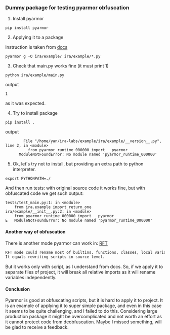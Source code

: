 ### Dummy package for testing pyarmor obfuscation
1. Install pyarmor
```shell
pip install pyarmor
```

2. Applying it to a package

Instruction is taken from [docs](https://pyarmor.readthedocs.io/en/latest/tutorial/getting-started.html#obfuscating-one-package)

```shell
pyarmor g -O ira/example/ ira/example/*.py
```

3. Check that main.py works fine (it must print 1)
```commandline
python ira/example/main.py
```
output
```commandline
1
```
as it was expected.

4. Try to install package
```commandline
pip install .
```
output
```commandline
        File "/home/yan/ira-labs/example/ira/example/__version__.py", line 2, in <module>
          from pyarmor_runtime_000000 import __pyarmor__
      ModuleNotFoundError: No module named 'pyarmor_runtime_000000'
```
5. Ok, let's try not to install, but providing an extra path to python interpreter.
```commandline
export PYTHONPATH=./
```
And then run tests: with original source code it works fine, but with obfuscated code we get such
output:
```commandline
tests/test_main.py:1: in <module>
    from ira.example import return_one
ira/example/__init__.py:2: in <module>
    from pyarmor_runtime_000000 import __pyarmor__
E   ModuleNotFoundError: No module named 'pyarmor_runtime_000000'

```

#### Another way of obfuscation
There is another mode pyarmor can work in: [RFT](https://pyarmor.readthedocs.io/en/latest/tutorial/advanced.html#using-rftmode-pro)
```markdown
RFT mode could rename most of builtins, functions, classes, local variables. 
It equals rewriting scripts in source level.
```
But it works only with script, as I understand from docs. 
So, if we apply it to separate files of project, it will break all relative imports as it will rename variables independently.


#### Conclusion
Pyarmor is good at obfuscating scripts, but it is hard to apply it to project.
It is an example of applying it to super simple package, and even in this case it seems to be quite challenging, 
and I failed to do this.
Considering large production package it might be overcomplicated 
and not worth an effort as it cannot protect code from deobfuscation. 
Maybe I missed something, will be glad to receive a feedback.


